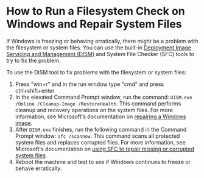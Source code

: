 # How to Run a Filesystem Check on Windows and Repair System Files

If Windows is freezing or behaving erratically, there might be a problem with
the filesystem or system files. You can use the built-in
[Deployment Image Servicing and Management (DISM)](https://docs.microsoft.com/en-us/windows-hardware/manufacture/desktop/what-is-dism?view=windows-10)
and System File Checker (SFC) tools to try to fix the problem.

To use the DISM tool to fix problems with the filesystem or system files:

1. Press "win+r" and in the run window type "cmd" and press ctrl+shift+enter
1. In the elevated Command Prompt window, run the command:
   `DISM.exe /Online /Cleanup-Image /RestoreHealth`. This command performs
   cleanup and recovery operations on the system files. For more information,
   see Microsoft's documentation on [repairing a Windows image](https://docs.microsoft.com/en-us/windows-hardware/manufacture/desktop/repair-a-windows-image?view=windows-10).
1. After `DISM.exe` finishes, run the following command in the Command Prompt
   window: `sfc /scannow`. This command scans all protected system files and
   replaces corrupted files. For more information, see Microsoft's documentation
   on
   [using SFC to repair missing or corrupted system files](https://support.microsoft.com/en-us/topic/use-the-system-file-checker-tool-to-repair-missing-or-corrupted-system-files-79aa86cb-ca52-166a-92a3-966e85d4094e).
1. Reboot the machine and test to see if Windows continues to freeze or behave
   erratically.
